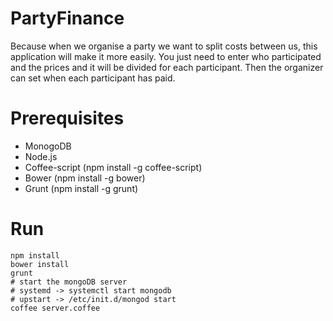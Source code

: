 # PartyFinance
Because when we organise a party we want to split costs between us, this application will make it more easily.
You just need to enter who participated and the prices and it will be divided for each participant. 
Then the organizer can set when each participant has paid.

# Prerequisites
 * MonogoDB
 * Node.js
 * Coffee-script (npm install -g coffee-script)
 * Bower (npm install -g bower)
 * Grunt (npm install -g grunt)

# Run
    npm install
    bower install
    grunt
    # start the mongoDB server
    # systemd -> systemctl start mongodb
    # upstart -> /etc/init.d/mongod start
    coffee server.coffee
    
